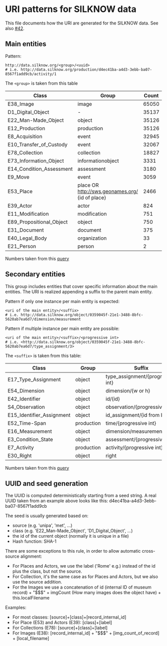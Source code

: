 URI patterns for SILKNOW data
==============================

This file documents how the URI are generated for the SILKNOW data.
See also [#42](https://github.com/silknow/converter/issues/42).


## Main entities

Pattern:

``` turtle
http://data.silknow.org/<group>/<uuid>
# i.e. http://data.silknow.org/production/d4ec41ba-a4d3-3ebb-ba07-8567f1add9cb/activity/1
```

The `<group>` is taken from this table 

| Class | Group | Count
| --- | --- | --- |
| E38_Image | image | 65050 |
| D1_Digital_Object | - | 35137 |
| E22_Man-Made_Object | object | 35126 |
| E12_Production | production | 35126 | 
| E8_Acquisition | event | 32945 |
| E10_Transfer_of_Custody | event | 32067 |
| E78_Collection | collection | 18827 |
| E73_Information_Object | informationobject | 3331 |
| E14_Condition_Assessment | assessment | 3180 |
| E9_Move | event | 3059 |
| E53_Place |  place OR http://sws.geonames.org/ {id of place} | 2466 |
| E39_Actor | actor | 824 |
| E11_Modification | modification | 751 |
| E89_Propositional_Object | object | 750 |
| E31_Document | document | 375 
| E40_Legal_Body | organization | 33
| E21_Person | person | 2

Numbers taken from this [query](https://data.silknow.org/sparql?default-graph-uri=&query=SELECT+count%28%3Fs%29+as+%3Fcount+%3FclassORproperty%0D%0AWHERE+%7B+graph+%3Fg+%7B+%0D%0A++++++%3Fs+a+%3FclassORproperty%0D%0A%0D%0A%0D%0AFILTER+%28contains%28str%28%3Fg%29%2C+%22mad%22%29+%7C%7C+contains%28str%28%3Fg%29%2C+%22mtmad%22%29+%7C%7C+contains%28str%28%3Fg%29%2C+%22joconde%22%29+%7C%7C+contains%28str%28%3Fg%29%2C+%22imatex%22%29+%7C%7C+contains%28str%28%3Fg%29%2C+%22unipa%22%29+%7C%7C+contains%28str%28%3Fg%29%2C+%22risd%22%29+%7C%7C+contains%28str%28%3Fg%29%2C+%22vam%22%29+%7C%7C+contains%28str%28%3Fg%29%2C+%22met%22%29+%7C%7C+contains%28str%28%3Fg%29%2C+%22cer%22%29+%7C%7C+contains%28str%28%3Fg%29%2C+%22garin%22%29+%7C%7C+contains%28str%28%3Fg%29%2C+%22mfa%22%29%29%0D%0A%0D%0A%7D%7D%0D%0A%0D%0AGROUP+BY+%3FclassORproperty%0D%0AORDER+BY+DESC+%28%3Fcount%29&should-sponge=&format=text%2Fhtml&timeout=0&debug=on&run=+Run+Query+)

## Secondary entities

This group includes entities that cover specific information about the main entities.
The URI is realized appending a suffix to the parent main entity.

Pattern if only one instance per main entity is expected:

``` turtle
<uri of the main entity>/<suffix>
# i.e. http://data.silknow.org/object/0359045f-21e1-3488-8bfc-5620ab7ea6d7/dimension/measurement
```

Pattern if multiple instance per main entity are possible:
``` turtle
<uri of the main entity>/<suffix>/<progressive int>
# i.e. <http://data.silknow.org/object/0359045f-21e1-3488-8bfc-5620ab7ea6d7/type_assignment/3>
```

The `<suffix>` is taken from this table:

| Class | Group | Suffix | Count
| --- | --- | --- | --- |
| E17_Type_Assignment | object | type_assignment/{progressive int} | 52685 |
| E54_Dimension | object | dimension/{w or h} | 45522 |
| E42_Identifier | object | id/{id} | 35872 |
| S4_Observation | object | observation/{progressive int} | 34138 |
| E15_Identifier_Assignment | object | id_assignment/{id from E42} | 35498 |
| E52_Time-Span | production | time/{progressive int} | 25415 |
| E16_Measurement | object | dimension/measurement | 22781 |
| E3_Condition_State | object | assessment/{progressive int} | 9298 |
| E7_Activity | production | activity/{progressive int}  | 5245 |
| E30_Right | object | right | 750 |

Numbers taken from this [query](https://data.silknow.org/sparql?default-graph-uri=&query=SELECT+count%28%3Fs%29+as+%3Fcount+%3Ft%0D%0AWHERE+%7B+graph+%3Fg+%7B+%0D%0A++++++%3Fs+a+%3Ft%0D%0A%0D%0A%0D%0AFILTER+%28contains%28str%28%3Fg%29%2C+%22mad%22%29+%7C%7C+contains%28str%28%3Fg%29%2C+%22mtmad%22%29+%7C%7C+contains%28str%28%3Fg%29%2C+%22joconde%22%29+%7C%7C+contains%28str%28%3Fg%29%2C+%22imatex%22%29+%7C%7C+contains%28str%28%3Fg%29%2C+%22unipa%22%29+%7C%7C+contains%28str%28%3Fg%29%2C+%22risd%22%29+%7C%7C+contains%28str%28%3Fg%29%2C+%22vam%22%29+%7C%7C+contains%28str%28%3Fg%29%2C+%22met%22%29+%7C%7C+contains%28str%28%3Fg%29%2C+%22cer%22%29+%7C%7C+contains%28str%28%3Fg%29%2C+%22garin%22%29+%7C%7C+contains%28str%28%3Fg%29%2C+%22mfa%22%29%29%0D%0A%0D%0A%7D%7D%0D%0A%0D%0AGROUP+BY+%3Ft+%0D%0AORDER+BY+DESC+%28%3Fcount%29&format=text%2Fhtml&timeout=0&debug=on)


## UUID and seed generation

The UUID is computed deterministically starting from a seed string.
A real UUID taken from an example above looks like this: d4ec41ba-a4d3-3ebb-ba07-8567f1add9cb

The seed is usually generated  based on:

* source (e.g. 'unipa', 'met', ...)
* class (e.g. 'E22_Man-Made_Object', 'D1_Digital_Object', ...)
* the id of the current object (normally it is unique in a file)
* Hash function: SHA-1

There are some exceptions to this rule, in order to allow automatic cross-source alignment:
* For Places and Actors, we use the label ('Rome' e.g.) instead of the id plus the class, but not the source.
* For Collection, it's the same case as for Places and Actors, but we also use the source addition.
* For the Images we use a concatenation of id (internal ID of museum record) + "$$$" + imgCount (How many images does the object have) + this.localFilename

Examples:
* For most classes: [source]+[class]+[record_internal_id]
* For Place (E53) and Actors (E39): [class]+[label]
* For Collections  (E78): [source]+[class]+[label]
* For Images (E38): [record_internal_id] + "$$$" + [img_count_of_record] + [local_filename]
